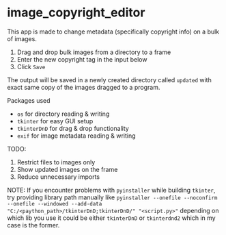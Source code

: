 # image_copyright_editor
This app is made to change metadata (specifically copyright info) on a bulk of images.

1. Drag and drop bulk images from a directory to a frame
2. Enter the new copyright tag in the input below
3. Click `Save`

The output will be saved in a newly created directory called `updated` with exact same copy of the images dragged to a program.

Packages used
- `os` for directory reading & writing
- `tkinter` for easy GUI setup
- `tkinterDnD` for drag & drop functionality
- `exif` for image metadata reading & writing

TODO:
1. Restrict files to images only
2. Show updated images on the frame
3. Reduce unnecessary imports


NOTE: 
If you encounter problems with `pyinstaller` while building `tkinter`, try providing library path manually like
`pyinstaller --onefile --noconfirm --onefile --windowed --add-data "C:/<paython_path>/tkinterDnD;tkinterDnD/" "<script.py>"`
depending on which lib you use it could be either `tkinterDnD` or `tkinterdnd2` which in my case is the former. 
